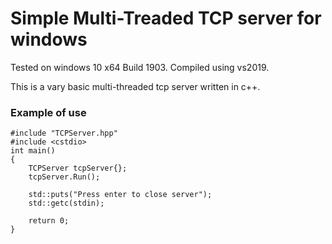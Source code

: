 # Simple Multi-Treaded TCP server for windows

Tested on windows 10 x64 Build 1903.
Compiled using vs2019.

This is a vary basic multi-threaded tcp server written in c++.

### Example of use
	#include "TCPServer.hpp"
	#include <cstdio>
	int main()
	{
		TCPServer tcpServer{};
		tcpServer.Run();
		
		std::puts("Press enter to close server");
		std::getc(stdin);
		
		return 0;
	}
